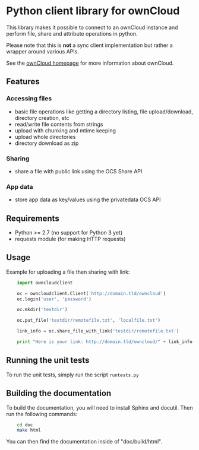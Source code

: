 # Python client library for ownCloud

This library makes it possible to connect to an ownCloud instance and perform
file, share and attribute operations in python.

Please note that this is **not** a sync client implementation but rather a wrapper
around various APIs.

See the [ownCloud homepage](http://owncloud.org) for more information about ownCloud.

## Features

### Accessing files

- basic file operations like getting a directory listing, file upload/download,
directory creation, etc
- read/write file contents from strings
- upload with chunking and mtime keeping
- upload whole directories
- directory download as zip

### Sharing

- share a file with public link using the OCS Share API

### App data

- store app data as key/values using the privatedata OCS API

## Requirements

- Python >= 2.7 (no support for Python 3 yet)
- requests module (for making HTTP requests)

## Usage

Example for uploading a file then sharing with link:
```python
    import owncloudclient

	oc = owncloudclient.Client('http://domain.tld/owncloud')
    oc.login('user', 'password')

	oc.mkdir('testdir')

	oc.put_file('testdir/remotefile.txt', 'localfile.txt')

	link_info = oc.share_file_with_link('testdir/remotefile.txt')

	print "Here is your link: http://domain.tld/owncloud/" + link_info.link
```

## Running the unit tests

To run the unit tests, simply run the script `runtests.py`

## Building the documentation

To build the documentation, you will need to install Sphinx and docutil.
Then run the following commands:
```bash
    cd doc
    make html
```
You can then find the documentation inside of "doc/build/html".

